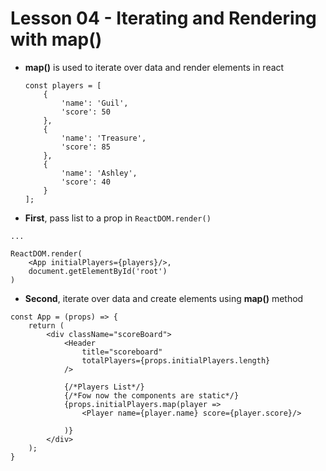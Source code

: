 # Lesson 04 - Iterating and Rendering with map()


- **map()** is used to iterate over data and render elements in react

    ```
    const players = [
        {
            'name': 'Guil',
            'score': 50
        },
        {
            'name': 'Treasure',
            'score': 85
        },
        {
            'name': 'Ashley',
            'score': 40
        }
    ];
    ```

- **First**, pass list to a prop in `ReactDOM.render()`

```
...

ReactDOM.render(
    <App initialPlayers={players}/>,
    document.getElementById('root')
)

```

- **Second**, iterate over data and create elements using **map()** method


```
const App = (props) => {
    return (
        <div className="scoreBoard">
            <Header
                title="scoreboard"
                totalPlayers={props.initialPlayers.length}
            />

            {/*Players List*/}
            {/*Fow now the components are static*/}
            {props.initialPlayers.map(player =>
                <Player name={player.name} score={player.score}/>

            )}
        </div>
    );
}

```
